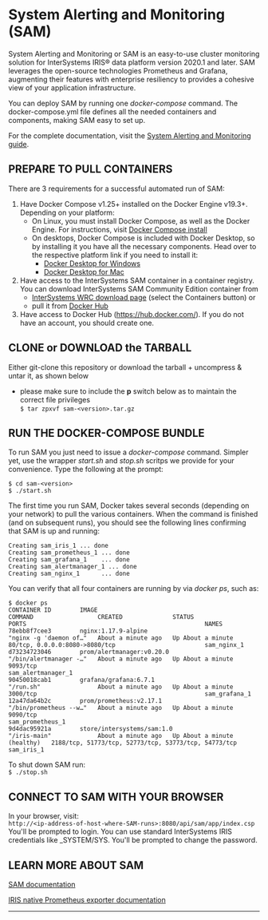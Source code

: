 # System Alerting and Monitoring (SAM) 
System Alerting and Monitoring or SAM is an easy-to-use cluster monitoring solution for InterSystems IRIS® data platform version 2020.1 and later. 
SAM leverages the open-source technologies Prometheus and Grafana, augmenting their features with enterprise resiliency to provides a cohesive view of your application infrastructure.

You can deploy SAM by running one *docker-compose* command. The docker-compose.yml file defines all the needed containers and components, 
making SAM easy to set up.

For the complete documentation, visit the [System Alerting and Monitoring guide](https://docs.intersystems.com/sam/csp/docbook/Doc.View.cls?KEY=ASAM).


## PREPARE TO PULL CONTAINERS
There are 3 requirements for a successful automated run of SAM:  
   1. Have Docker Compose v1.25+ installed on the Docker Engine v19.3+. Depending on your platform:  
      * On Linux, you must install Docker Compose, as well as the Docker Engine. For instructions, visit [Docker Compose install](https://docs.docker.com/compose/install/)  
      * On desktops, Docker Compose is included with Docker Desktop, so by installing it you have all the necessary components. Head over to the respective platform link if you need to install it:  
      	- [Docker Desktop for Windows](https://docs.docker.com/docker-for-windows/install/)   
      	- [Docker Desktop for Mac](https://docs.docker.com/docker-for-mac/install/)  
   2. Have access to the InterSystems SAM container in a container registry.
      You can download InterSystems SAM Community Edition container from  
      - [InterSystems WRC download page](https://wrc.intersystems.com/wrc/coDistribution.csp) (select the Containers button) or  
      - pull it from [Docker Hub](https://hub.docker.com/_/intersystems-system-alerting-and-monitoring)  
   3. Have access to Docker Hub (https://hub.docker.com/). If you do not have an account, you should create one.


## CLONE or DOWNLOAD the TARBALL
Either git-clone this repository or download the tarball + uncompress & untar it, as shown below  
- please make sure to include the **p** switch below as to maintain the correct file privileges  
   ```$ tar zpxvf sam-<version>.tar.gz```


## RUN THE DOCKER-COMPOSE BUNDLE
To run SAM you just need to issue a *docker-compose* command. Simpler yet, use the wrapper *start.sh* and *stop.sh* scritps we provide for your convenience. Type the following at the prompt:

```
$ cd sam-<version>
$ ./start.sh
```
   
The first time you run SAM, Docker takes several seconds 
(depending on your network) to pull the various containers. 
When the command is finished (and on subsequent runs), you should 
see the following lines confirming that SAM is up and running:   
```  
Creating sam_iris_1 ... done  
Creating sam_prometheus_1 ... done  
Creating sam_grafana_1    ... done   
Creating sam_alertmanager_1 ... done  
Creating sam_nginx_1      ... done  
```   
   
You can verify that all four containers are running by via *docker ps*, such as:
```  
$ docker ps
CONTAINER ID        IMAGE                                               COMMAND                  CREATED              STATUS                        PORTS                                                  NAMES
78ebb8f7cee3        nginx:1.17.9-alpine                                 "nginx -g 'daemon of…"   About a minute ago   Up About a minute             80/tcp, 0.0.0.0:8080->8080/tcp                         sam_nginx_1
d73234723046        prom/alertmanager:v0.20.0                           "/bin/alertmanager -…"   About a minute ago   Up About a minute             9093/tcp                                               sam_alertmanager_1
90450018cab1        grafana/grafana:6.7.1                               "/run.sh"                About a minute ago   Up About a minute             3000/tcp                                               sam_grafana_1
12a47da64b2c        prom/prometheus:v2.17.1                             "/bin/prometheus --w…"   About a minute ago   Up About a minute             9090/tcp                                               sam_prometheus_1
9d4dac95921a        store/intersystems/sam:1.0                          "/iris-main"             About a minute ago   Up About a minute (healthy)   2188/tcp, 51773/tcp, 52773/tcp, 53773/tcp, 54773/tcp   sam_iris_1
```  


To shut down SAM run:  
```$ ./stop.sh```


## CONNECT TO SAM WITH YOUR BROWSER
In your browser, visit:  
	```http://<ip-address-of-host-where-SAM-runs>:8080/api/sam/app/index.csp```  
You'll be prompted to login. You can use standard InterSystems IRIS credentials like _SYSTEM/SYS. You'll be prompted to change the password.

## LEARN MORE ABOUT SAM
[SAM documentation](https://docs.intersystems.com/sam/csp/docbook/Doc.View.cls?KEY=ASAM)

[IRIS native Prometheus exporter documentation](https://docs.intersystems.com/irislatest/csp/docbook/DocBook.UI.Page.cls?KEY=GCM_rest)

---

